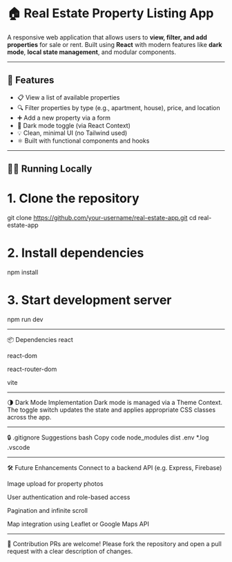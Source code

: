 # 🏠 Real Estate Property Listing App

A responsive web application that allows users to **view, filter, and add properties** for sale or rent. Built using **React** with modern features like **dark mode**, **local state management**, and modular components.

------------------------------------------------------------------------------------------

## 🚀 Features

- 📋 View a list of available properties
- 🔍 Filter properties by type (e.g., apartment, house), price, and location
- ➕ Add a new property via a form
- 🌙 Dark mode toggle (via React Context)
- 💡 Clean, minimal UI (no Tailwind used)
- ⚛️ Built with functional components and hooks

---------------------------------------------------------------------------------------

## 🧑‍💻 Running Locally

# 1. Clone the repository
git clone https://github.com/your-username/real-estate-app.git
cd real-estate-app

# 2. Install dependencies
npm install

# 3. Start development server
npm run dev

--------------------------------------------------------------------------------------

📦 Dependencies
react

react-dom

react-router-dom

vite

----------------------------------------------------------------------------------------

🌗 Dark Mode Implementation
Dark mode is managed via a Theme Context. The toggle switch updates the state and applies appropriate CSS classes across the app.

---------------------------------------------------------------------------------------

🔒 .gitignore Suggestions
bash
Copy code
node_modules
dist
.env
*.log
.vscode

-------------------------------------------------------------------------------------

🛠 Future Enhancements
 Connect to a backend API (e.g. Express, Firebase)

 Image upload for property photos

 User authentication and role-based access

 Pagination and infinite scroll

 Map integration using Leaflet or Google Maps API

 ----------------------------------------------------------------------------------------


🤝 Contribution
PRs are welcome! Please fork the repository and open a pull request with a clear description of changes.

